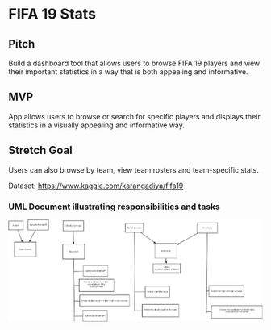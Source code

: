 # FIFA 19 Stats

## Pitch
Build a dashboard tool that allows users to browse FIFA 19 players and view their important statistics in a way that is both appealing and informative.

## MVP
App allows users to browse or search for specific players and displays their statistics in a visually appealing and informative way.

## Stretch Goal
Users can also browse by team, view team rosters and team-specific stats.

Dataset: https://www.kaggle.com/karangadiya/fifa19

### UML Document illustrating responsibilities and tasks
![](Diagram1.png?raw=true)